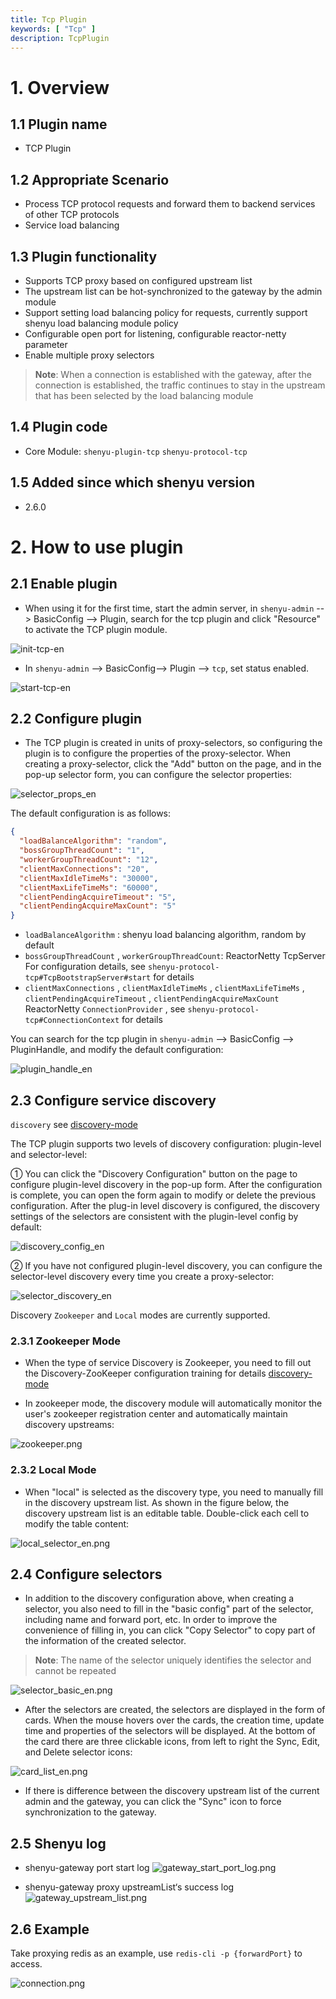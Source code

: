```yaml
---
title: Tcp Plugin
keywords: [ "Tcp" ]
description: TcpPlugin
---
```


# 1. Overview

## 1.1 Plugin name

- TCP Plugin

## 1.2 Appropriate Scenario

- Process TCP protocol requests and forward them to backend services of other TCP protocols
- Service load balancing

## 1.3 Plugin functionality

* Supports TCP proxy based on configured upstream list
* The upstream list can be hot-synchronized to the gateway by the admin module
* Support setting load balancing policy for requests, currently support shenyu load balancing module policy 
* Configurable open port for listening, configurable reactor-netty parameter
* Enable multiple proxy selectors

> __Note__: When a connection is established with the gateway, after the connection is established, the traffic continues to stay in the upstream that has been selected by the load balancing module

## 1.4 Plugin code

- Core Module: `shenyu-plugin-tcp` `shenyu-protocol-tcp`

## 1.5 Added since which shenyu version

- 2.6.0

# 2. How to use plugin

## 2.1 Enable plugin

- When using it for the first time, start the admin server, 
in `shenyu-admin` --> BasicConfig --> Plugin, search for the tcp plugin and click "Resource" to activate the TCP plugin module.

![init-tcp-en](/img/shenyu/plugin/tcp/init_tcp_en.png)

- In `shenyu-admin` --> BasicConfig--> Plugin --> `tcp`, set status enabled.

![start-tcp-en](/img/shenyu/plugin/tcp/start_tcp_en.png)

## 2.2 Configure plugin

- The TCP plugin is created in units of proxy-selectors, so configuring the plugin is to configure the properties of the proxy-selector. 
When creating a proxy-selector, click the "Add" button on the page, and in the pop-up selector form, you can configure the selector properties:

![selector_props_en](/img/shenyu/plugin/tcp/selector_props_en.png)

The default configuration is as follows:

```json
{
  "loadBalanceAlgorithm": "random",
  "bossGroupThreadCount": "1",
  "workerGroupThreadCount": "12",
  "clientMaxConnections": "20",
  "clientMaxIdleTimeMs": "30000",
  "clientMaxLifeTimeMs": "60000",
  "clientPendingAcquireTimeout": "5",
  "clientPendingAcquireMaxCount": "5"
}
```

- `loadBalanceAlgorithm` : shenyu load balancing algorithm, random by default
- `bossGroupThreadCount` , `workerGroupThreadCount`:
ReactorNetty TcpServer For configuration details, see  `shenyu-protocol-tcp#TcpBootstrapServer#start` for details
- `clientMaxConnections` , `clientMaxIdleTimeMs` , `clientMaxLifeTimeMs` , `clientPendingAcquireTimeout` ,
  `clientPendingAcquireMaxCount`
ReactorNetty `ConnectionProvider` , see `shenyu-protocol-tcp#ConnectionContext` for details

You can search for the tcp plugin in `shenyu-admin` --> BasicConfig --> PluginHandle, and modify the default configuration:

![plugin_handle_en](/img/shenyu/plugin/tcp/plugin_handle_en.png)

## 2.3 Configure service discovery

`discovery` see  [discovery-mode](../discovery/discovery-mode.md)

The TCP plugin supports two levels of discovery configuration: plugin-level and selector-level:

① You can click the "Discovery Configuration" button on the page to configure plugin-level discovery in the pop-up form. 
After the configuration is complete, you can open the form again to modify or delete the previous configuration.
After the plug-in level discovery is configured, the discovery settings of the selectors are consistent with the plugin-level config by default:

![discovery_config_en](/img/shenyu/plugin/tcp/discovery_config_en.png)

② If you have not configured plugin-level discovery, 
you can configure the selector-level discovery every time you create a proxy-selector:

![selector_discovery_en](/img/shenyu/plugin/tcp/selector_discovery_en.png)

Discovery `Zookeeper` and `Local` modes are currently supported.

### 2.3.1 Zookeeper Mode


- When the type of service Discovery is Zookeeper, you need to fill out the Discovery-ZooKeeper configuration training for details [discovery-mode](../discovery/discovery-mode.md)

- In zookeeper mode, the discovery module will automatically monitor the user's zookeeper registration center 
and automatically maintain discovery upstreams:

![zookeeper.png](/img/shenyu/plugin/tcp/zookeeper.png)

### 2.3.2 Local Mode

- When "local" is selected as the discovery type, 
you need to manually fill in the discovery upstream list. 
As shown in the figure below, the discovery upstream list is an editable table.
  Double-click each cell to modify the table content:

![local_selector_en.png](/img/shenyu/plugin/tcp/local_selector_en.png)

## 2.4 Configure selectors

- In addition to the discovery configuration above, when creating a selector, 
you also need to fill in the "basic config" part of the selector, 
including name and forward port, etc. In order to improve the convenience of filling in, 
you can click "Copy Selector" to copy part of the information of the created selector.

> __Note__: The name of the selector uniquely identifies the selector and cannot be repeated

![selector_basic_en.png](/img/shenyu/plugin/tcp/selector_basic_en.png)

- After the selectors are created, 
the selectors are displayed in the form of cards. 
When the mouse hovers over the cards, the creation time, update time and properties of the selectors will be displayed.
  At the bottom of the card there are three clickable icons, from left to right the Sync, Edit, and Delete selector icons:

![card_list_en.png](/img/shenyu/plugin/tcp/card_list_en.png)


- If there is difference between the discovery upstream list of the current admin and the gateway, 
you can click the "Sync" icon to force synchronization to the gateway.


## 2.5 Shenyu log

- shenyu-gateway port start log
![gateway_start_port_log.png](/img/shenyu/plugin/tcp/gateway_start_port_log.png)

- shenyu-gateway proxy upstreamList‘s success log
![gateway_upstream_list.png](/img/shenyu/plugin/tcp/gateway_upstream_list.png)

## 2.6 Example

Take proxying redis as an example, use `redis-cli -p {forwardPort}` to access.

![connection.png](/img/shenyu/plugin/tcp/redis_connection.png)

